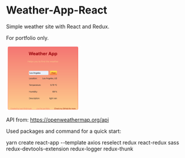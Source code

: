 # Weather-App-React
 Simple weather site with React and Redux.
 
For portfolio only.

<img src="weather-app/src/images/Screenshot.png" width="200px">
 
 
API from: https://openweathermap.org/api

Used packages and command for a quick start:

yarn create react-app --template axios reselect redux react-redux sass redux-devtools-extension redux-logger redux-thunk
